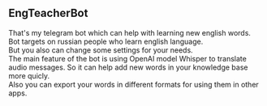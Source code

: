 ## EngTeacherBot
That's my telegram bot which can help with learning new english words.\
Bot targets on russian people who learn english language.\
But you also can change some settings for your needs.\
The main feature of the bot is using OpenAI model Whisper to translate audio messages.
So it can help add new words in your knowledge base more quicly.\
Also you can export your words in different formats for using them in other apps.